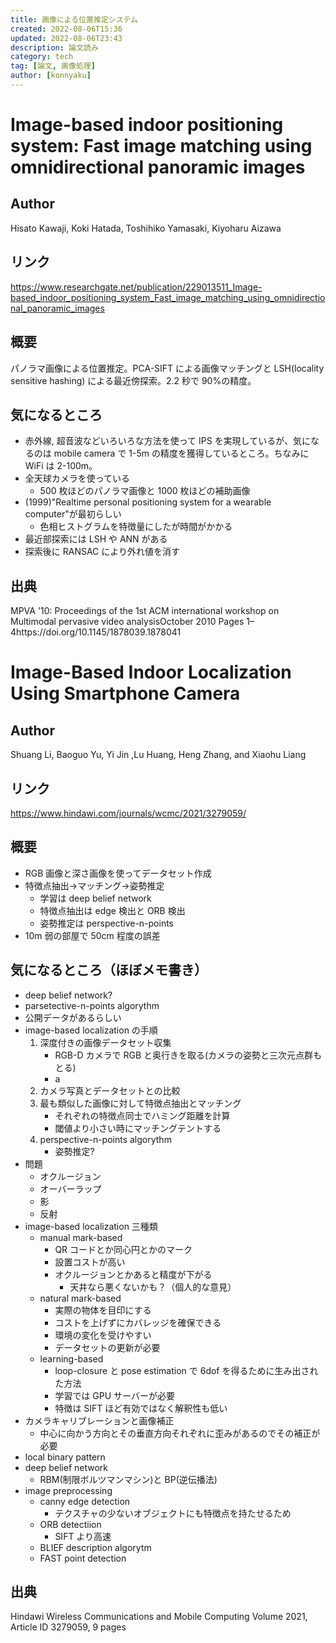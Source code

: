 ```yaml
---
title: 画像による位置推定システム
created: 2022-08-06T15:36
updated: 2022-08-06T23:43
description: 論文読み
category: tech
tag: [論文, 画像処理]
author: [konnyaku]
---
```


# Image-based indoor positioning system: Fast image matching using omnidirectional panoramic images

## Author

Hisato Kawaji, Koki Hatada, Toshihiko Yamasaki, Kiyoharu Aizawa

## リンク

https://www.researchgate.net/publication/229013511_Image-based_indoor_positioning_system_Fast_image_matching_using_omnidirectional_panoramic_images

## 概要

パノラマ画像による位置推定。PCA-SIFT による画像マッチングと LSH(locality sensitive hashing) による最近傍探索。2.2 秒で 90%の精度。

## 気になるところ

- 赤外線, 超音波などいろいろな方法を使って IPS を実現しているが、気になるのは mobile camera で 1-5m の精度を獲得しているところ。ちなみに WiFi は 2-100m。
- 全天球カメラを使っている
  - 500 枚ほどのパノラマ画像と 1000 枚ほどの補助画像
- (1999)"Realtime personal positioning system for a wearable computer"が最初らしい
  - 色相ヒストグラムを特徴量にしたが時間がかかる
- 最近部探索には LSH や ANN がある
- 探索後に RANSAC により外れ値を消す

## 出典

MPVA '10: Proceedings of the 1st ACM international workshop on Multimodal pervasive video analysisOctober 2010 Pages 1–4https://doi.org/10.1145/1878039.1878041

# Image-Based Indoor Localization Using Smartphone Camera

## Author

Shuang Li, Baoguo Yu, Yi Jin ,Lu Huang, Heng Zhang, and Xiaohu Liang

## リンク

https://www.hindawi.com/journals/wcmc/2021/3279059/

## 概要

- RGB 画像と深さ画像を使ってデータセット作成
- 特徴点抽出->マッチング->姿勢推定
  - 学習は deep belief network
  - 特徴点抽出は edge 検出と ORB 検出
  - 姿勢推定は perspective-n-points
- 10m 弱の部屋で 50cm 程度の誤差

## 気になるところ（ほぼメモ書き）

- deep belief network?
- parsetective-n-points algorythm
- 公開データがあるらしい
- image-based localization の手順
  1. 深度付きの画像データセット収集
     - RGB-D カメラで RGB と奥行きを取る(カメラの姿勢と三次元点群もとる)
     - a
  1. カメラ写真とデータセットとの比較
  1. 最も類似した画像に対して特徴点抽出とマッチング
     - それぞれの特徴点同士でハミング距離を計算
     - 閾値より小さい時にマッチングテントする
  1. perspective-n-points algorythm
     - 姿勢推定?
- 問題
  - オクルージョン
  - オーバーラップ
  - 影
  - 反射
- image-based localization 三種類
  - manual mark-based
    - QR コードとか同心円とかのマーク
    - 設置コストが高い
    - オクルージョンとかあると精度が下がる
      - 天井なら悪くないかも？（個人的な意見）
  - natural mark-based
    - 実際の物体を目印にする
    - コストを上げずにカバレッジを確保できる
    - 環境の変化を受けやすい
    - データセットの更新が必要
  - learning-based
    - loop-closure と pose estimation で 6dof を得るために生み出された方法
    - 学習では GPU サーバーが必要
    - 特徴は SIFT ほど有効ではなく解釈性も低い
- カメラキャリブレーションと画像補正
  - 中心に向かう方向とその垂直方向それぞれに歪みがあるのでその補正が必要
- local binary pattern
- deep belief network
  - RBM(制限ボルツマンマシン)と BP(逆伝播法)
- image preprocessing
  - canny edge detection
    - テクスチャの少ないオブジェクトにも特徴点を持たせるため
  - ORB detectiion
    - SIFT より高速
  - BLIEF description algorytm
  - FAST point detection

## 出典

Hindawi
Wireless Communications and Mobile Computing Volume 2021, Article ID 3279059, 9 pages
